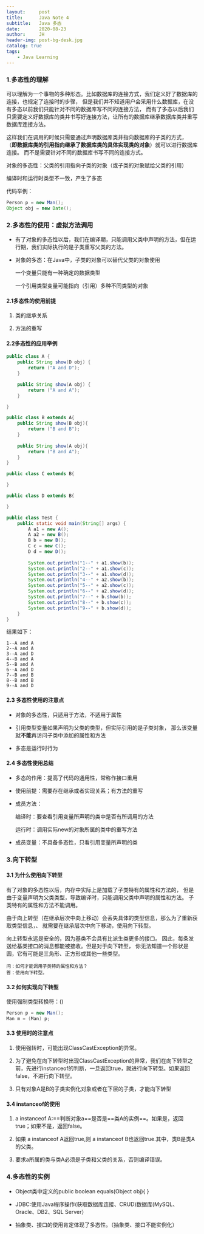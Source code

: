 ```yaml
---
layout:     post
title:      Java Note 4
subtitle:   Java 多态
date:       2020-08-23
author:     JH
header-img: post-bg-desk.jpg
catalog: true
tags:
    - Java Learning    
---
```


### 1.多态性的理解

可以理解为一个事物的多种形态。比如数据库的连接方式，我们定义好了数据库的连接，也规定了连接时的步骤，
但是我们并不知道用户会采用什么数据库，在没有多态以前我们只能针对不同的数据库写不同的连接方法，
而有了多态以后我们只需要定义好数据库的类并书写好连接方法，让所有的数据库继承数据库类并重写数据库连接方法。

这样我们在调用的时候只需要通过声明数据库类并指向数据库的子类的方式，
（**即数据库类的引用指向继承了数据库类的具体实现类的对象**）就可以进行数据库连接。
而不是需要针对不同的数据库书写不同的连接方式。

对象的多态性：父类的引用指向子类的对象（或子类的对象赋给父类的引用）

编译时和运行时类型不一致，产生了多态

代码举例：

```java
Person p = new Man();
Object obj = new Date();
```

### 2.多态性的使用：虚拟方法调用
- 有了对象的多态性以后，我们在编译期，只能调用父类中声明的方法，但在运行期，我们实际执行的是子类重写父类的方法。

- 对象的多态：在Java中，子类的对象可以替代父类的对象使用

    一个变量只能有一种确定的数据类型

    一个引用类型变量可能指向（引用）多种不同类型的对象
    
#### 2.1多态性的使用前提
1. 类的继承关系

2. 方法的重写

#### 2.2多态性的应用举例
```java
public class A {
    public String show(D obj) {
        return ("A and D");
    }

    public String show(A obj) {
        return ("A and A");
    } 

}

public class B extends A{
    public String show(B obj){
        return ("B and B");
    }
    
    public String show(A obj){
        return ("B and A");
    } 
}

public class C extends B{

}

public class D extends B{

}

public class Test {
    public static void main(String[] args) {
        A a1 = new A();
        A a2 = new B();
        B b = new B();
        C c = new C();
        D d = new D();
        
        System.out.println("1--" + a1.show(b));
        System.out.println("2--" + a1.show(c));
        System.out.println("3--" + a1.show(d));
        System.out.println("4--" + a2.show(b));
        System.out.println("5--" + a2.show(c));
        System.out.println("6--" + a2.show(d));
        System.out.println("7--" + b.show(b));
        System.out.println("8--" + b.show(c));
        System.out.println("9--" + b.show(d));      
    }
}
```

结果如下：

```
1--A and A
2--A and A
3--A and D
4--B and A
5--B and A
6--A and D
7--B and B
8--B and B
9--A and D
```

#### 2.3 多态性使用的注意点
- 对象的多态性，只适用于方法，不适用于属性

- 引用类型变量如果声明为父类的类型，但实际引用的是子类对象，
那么该变量就**不能**再访问子类中添加的属性和方法

- 多态是运行时行为

#### 2.4 多态性使用总结
- 多态的作用：提高了代码的通用性，常称作接口重用

- 使用前提：需要存在继承或者实现关系；有方法的重写

- 成员方法：

    编译时：要查看引用变量所声明的类中是否有所调用的方法
    
    运行时：调用实际new的对象所属的类中的重写方法

- 成员变量：不具备多态性，只看引用变量所声明的类


### 3.向下转型

#### 3.1 为什么使用向下转型
有了对象的多态性以后，内存中实际上是加载了子类特有的属性和方法的，
但是由于变量声明为父类类型，导致编译时，只能调用父类中声明的属性和方法。
子类特有的属性和方法不能调用。

由于向上转型（在继承层次中向上移动）会丢失具体的类型信息，那么为了重新获取类型信息，、
就需要在继承层次中向下移动，使用向下转型。

向上转型永远是安全的，因为基类不会具有比派生类更多的接口。
因此，每条发送给基类接口的消息都能被接收。但是对于向下转型，
你无法知道一个形状是圆，它有可能是三角形、正方形或其他一些类型。

```
问：如何才能调用子类特的属性和方法？
答：使用向下转型。
```

#### 3.2 如何实现向下转型
使用强制类型转换符：()

```java
Person p = new Man();
Man m = (Man) p;
```

#### 3.3 使用时的注意点
1. 使用强转时，可能出现ClassCastException的异常。

2. 为了避免在向下转型时出现ClassCastException的异常，我们在向下转型之前，先进行instanceof的判断，一旦返回true，就进行向下转型。如果返回false，不进行向下转型。

3. 只有对象A是B的子类实例化对象或者在下层的子类，才能向下转型

#### 3.4 instanceof的使用
1. a instanceof A:==判断对象a==是否是==类A的实例==。如果是，返回true；如果不是，返回false。

2. 如果 a instanceof A返回true,则 a instanceof B也返回true.其中，类B是类A的父类。

3. 要求a所属的类与类A必须是子类和父类的关系，否则编译错误。

### 4.多态性的实例

- Object类中定义的public boolean equals(Object obj){ }

- JDBC:使用Java程序操作(获取数据库连接、CRUD)数据库(MySQL、Oracle、DB2、SQL Server）

- 抽象类、接口的使用肯定体现了多态性。（抽象类、接口不能实例化）

